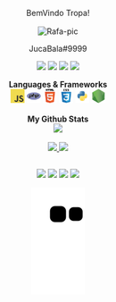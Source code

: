 <p align="center">BemVindo Tropa!</center><br></p>
<p align='center'><img align="center" alt="Rafa-pic" height="200"  border-radius= "50%" src="https://cdn.discordapp.com/avatars/413358448453877772/a_e8c75577d11a8694168bbdd8c39a1563.gif"><br>
	<p align="center">JucaBala#9999</center><br></p>
<p align="center">
	<img height="20" src="https://static.wikia.nocookie.net/hypesquad/images/4/4f/BalanceLogo.png/revision/latest?cb=20180825045553">
		<img height="20" src="https://i.imgur.com/NcxetDL.png">
		<img height="22" src="https://static.wikia.nocookie.net/discord/images/b/b8/Nitro_badge.png/revision/latest?cb=20200615092656">
		<img height="21" src="https://emoji.gg/assets/emoji/5131-nitro-boost.png">

</p>	
	
<p align="center">
	<b>Languages & Frameworks</b>
	<br>
	<img height="25" src="https://raw.githubusercontent.com/github/explore/80688e429a7d4ef2fca1e82350fe8e3517d3494d/topics/javascript/javascript.png">
	<img height="25" src="https://raw.githubusercontent.com/github/explore/80688e429a7d4ef2fca1e82350fe8e3517d3494d/topics/php/php.png">
	<img height="25" src="https://raw.githubusercontent.com/github/explore/80688e429a7d4ef2fca1e82350fe8e3517d3494d/topics/html/html.png">
	<img height="25" src="https://raw.githubusercontent.com/github/explore/80688e429a7d4ef2fca1e82350fe8e3517d3494d/topics/css/css.png">
	<img height="25" src="https://raw.githubusercontent.com/github/explore/80688e429a7d4ef2fca1e82350fe8e3517d3494d/topics/python/python.png">
	<img height="25" src="https://raw.githubusercontent.com/github/explore/80688e429a7d4ef2fca1e82350fe8e3517d3494d/topics/nodejs/nodejs.png">
	<br><br>
	<b>My Github Stats</b><br>
    	<img src="https://github-readme-streak-stats.herokuapp.com/?user=Jucabala-171&theme=midnight-purple&hide_border=true">
	<br>

</p>
<div align="center">
  <a href="https://github.com/jucabala-171">
  <img height="180em" src="https://github-readme-stats.vercel.app/api?username=jucabala-171&show_icons=true&theme=midnight-purple&include_all_commits=true&count_private=true"/>
  <img height="180em" src="https://github-readme-stats.vercel.app/api/top-langs/?username=rafaballerini&layout=compact&langs_count=7&theme=midnight-purple"/>

  
	    

  ##
 
<div> 
   <a href="https://discord.gg/pDbY76q8Qf" target="_blank"><img src="https://img.shields.io/badge/Discord-7289DA?style=for-the-badge&logo=discord&logoColor=white" target="_blank"></a> 
  <a href="https://instagram.com/jucabala171" target="_blank"><img src="https://img.shields.io/badge/-Instagram-%23E4405F?style=for-the-badge&logo=instagram&logoColor=white" target="_blank"></a>
 	<a href="https://www.twitch.tv/jucabala171" target="_blank"><img src="https://img.shields.io/badge/Twitch-9146FF?style=for-the-badge&logo=twitch&logoColor=white" target="_blank"></a>
  <a href="https://www.linkedin.com/in/rafaella-ballerini-45875016a" target="_blank"><img src="https://img.shields.io/badge/Spotify-1ED760?&style=for-the-badge&logo=spotify&logoColor=white" target="_blank"></a> 
 
  ![Snake animation](https://github.com/rafaballerini/rafaballerini/blob/output/github-contribution-grid-snake.svg)
 
</div>
